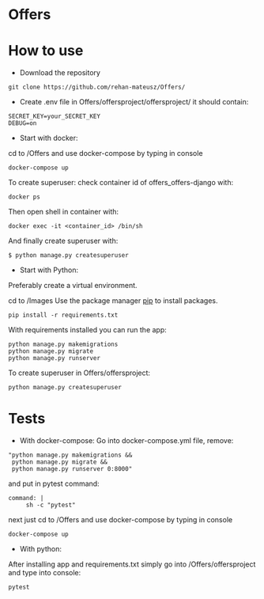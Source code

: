 # Offers

# How to use
- Download the repository
```
git clone https://github.com/rehan-mateusz/Offers/
```

- Create .env file in Offers/offersproject/offersproject/ it should contain:
```
SECRET_KEY=your_SECRET_KEY
DEBUG=on
```

- Start with docker:

cd to /Offers and use docker-compose by typing in console
```
docker-compose up
```
To create superuser: check container id of offers_offers-django with:
```
docker ps
```
Then open shell in container with:
```
docker exec -it <container_id> /bin/sh
```
And finally create superuser with:
```
$ python manage.py createsuperuser
```


- Start with Python:

Preferably create a virtual environment.

cd to /Images
Use the package manager [pip](https://pip.pypa.io/en/stable/) to install packages.
```
pip install -r requirements.txt
```
With requirements installed you can run the app:
```
python manage.py makemigrations
python manage.py migrate
python manage.py runserver
```
To create superuser in Offers/offersproject:
```
python manage.py createsuperuser
```

# Tests
- With docker-compose:
Go into docker-compose.yml file, remove:
```
"python manage.py makemigrations &&
 python manage.py migrate &&
 python manage.py runserver 0:8000"
 ```
and put in pytest command:
 ```
 command: |
      sh -c "pytest"
 ```
next just cd to /Offers and use docker-compose by typing in console
 ```
 docker-compose up
 ```
- With python:

After installing app and requirements.txt simply go into /Offers/offersproject and type into console:
 
```
pytest
```
